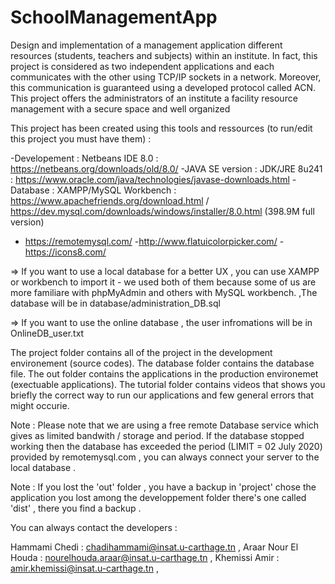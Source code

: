 # SchoolManagementApp
Design and implementation of a management application different resources (students, teachers and subjects) within an institute. 
In fact, this project is considered as two independent applications and each communicates with the other using TCP/IP sockets in a network.
Moreover, this communication is guaranteed using a developed protocol called ACN. This project offers the administrators of an institute a facility resource management 
with a secure space and well organized

This project has been created using this tools and ressources (to run/edit this project you must have them) :

-Developement : Netbeans IDE 8.0 : https://netbeans.org/downloads/old/8.0/
-JAVA SE version : JDK/JRE 8u241 : https://www.oracle.com/java/technologies/javase-downloads.html
-Database : XAMPP/MySQL Workbench : https://www.apachefriends.org/download.html / https://dev.mysql.com/downloads/windows/installer/8.0.html (398.9M full version)

- https://remotemysql.com/
-http://www.flatuicolorpicker.com/
-https://icons8.com/


=> If you want to use a local database for a better UX , you can use XAMPP or workbench to import it - we used both of them because some of us are more familiare with phpMyAdmin and others with MySQL workbench. ,The database will be in database/administration_DB.sql

=> If you want to use the online database , the user infromations will be in OnlineDB_user.txt

The project folder contains all of the project in the development environement (source codes). The database folder contains the database file. The out folder contains the applications in the production environemet (exectuable applications). The tutorial folder contains videos that shows you briefly the correct way to run our applications and few general errors that might occurie.

Note : Please note that we are using a free remote Database service which gives as limited bandwith / storage and period. If the database stopped working then the database has exceeded the period (LIMIT = 02 July 2020) provided by remotemysql.com , you can always connect your server to the local database .

Note : If you lost the 'out' folder , you have a backup in 'project' chose the application you lost among the developpement folder there's one called 'dist' , there you find a backup .

You can always contact the developers :

Hammami Chedi : chadihammami@insat.u-carthage.tn ,
Araar Nour El Houda : nourelhouda.araar@insat.u-carthage.tn ,
Khemissi Amir : amir.khemissi@insat.u-carthage.tn ,
